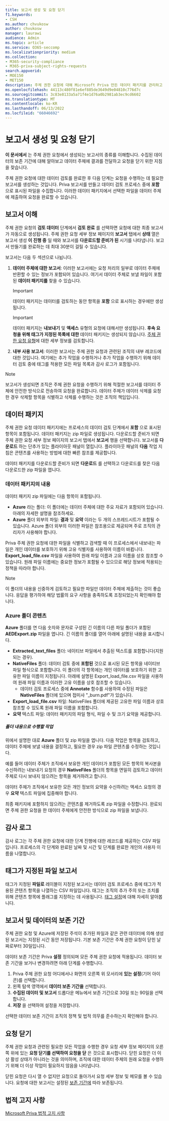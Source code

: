 ```yaml
---
title: 보고서 생성 및 요청 닫기
f1.keywords:
- CSH
ms.author: chvukosw
author: chvukosw
manager: laurawi
audience: Admin
ms.topic: article
ms.service: O365-seccomp
ms.localizationpriority: medium
ms.collection:
- M365-security-compliance
- M365-priva-subject-rights-requests
search.appverid:
- MOE150
- MET150
description: 주체 권한 요청에 대해 Microsoft Priva 만든 데이터 패키지를 관리하고 데이터 주체에 대한 요청을 수행하는 방법을 알아봅니다.
ms.openlocfilehash: 44113c480f81e6ef885de3649d9e04810c776d7c
ms.sourcegitcommit: 3c83e8133a5a71f4e1d76a0b2981ab3ec9cd6602
ms.translationtype: MT
ms.contentlocale: ko-KR
ms.lasthandoff: 06/13/2022
ms.locfileid: "66046692"
---
```

# <a name="generate-reports-and-close-a-request"></a>보고서 생성 및 요청 닫기

**이 문서에서** 는 주체 권한 요청에서 생성되는 보고서의 종류를 이해합니다. 수집된 데이터의 보존 기간에 대해 알아보고 데이터 주체에 결과를 전달하고 요청을 닫기 위한 지침을 찾습니다.

주체 권한 요청에 대한 데이터 검토를 완료한 후 다음 단계는 요청을 수행하는 데 필요한 보고서를 생성하는 것입니다. Priva 보고서를 만들고 데이터 검토 프로세스 중에 **포함** 으로 표시된 파일을 수집합니다. 이러한 데이터 패키지에서 선택한 파일을 데이터 주체에 제출하여 요청을 완료할 수 있습니다.

## <a name="understanding-reports"></a>보고서 이해

주체 권한 요청의 **검토 데이터** 단계에서 **검토 완료** 를 선택하면 요청에 대한 최종 보고서가 자동으로 생성됩니다. 주체 권한 요청 세부 정보 페이지의 **보고서** 탭에서 **상태** 열은 보고서 생성 **이 진행 중** 일 때와 보고서를 **다운로드할 준비가 된** 시기를 나타냅니다. 보고서 만들기를 완료하는 데 최대 30분이 걸릴 수 있습니다.

보고서는 다음 두 섹션으로 나뉩니다.
1. **데이터 주체에 대한 보고서**: 이러한 보고서에는 요청 처리의 일부로 데이터 주체에 반환할 수 있는 정보가 포함되어 있습니다. 여기서 데이터 주체로 보낼 파일이 포함된 **데이터 패키지를** 찾을 수 있습니다.
   > [!IMPORTANT]
   > 데이터 패키지는 데이터를 검토하는 동안 항목을 **포함** 으로 표시하는 경우에만 생성됩니다.

   > [!IMPORTANT]
   > 데이터 패키지는 **내보내기** 및 **액세스** 유형의 요청에 대해서만 생성됩니다. **후속 요청을 위해 태그가 지정된 목록에 대한** 데이터 패키지는 생성되지 않습니다. [주체 권한 요청 유형](subject-rights-requests-create.md#request-types)에 대한 세부 정보를 검토합니다.

2. **내부 사용 보고서**: 이러한 보고서는 주체 권한 요청과 관련된 조직의 내부 레코드에 대한 것입니다. 여기에는 추가 작업을 수행하거나 추가 작업을 수행하기 위해 데이터 검토 중에 태그를 적용한 모든 파일 목록과 감사 로그가 포함됩니다.

> [!NOTE]
> 보고서가 생성되면 조직은 주체 권한 요청을 수행하기 위해 적절한 보고서를 데이터 주체에 안전한 방식으로 전송하여 요청을 완료합니다. 데이터 주체가 데이터 삭제를 요청한 경우 삭제할 항목을 식별하고 삭제를 수행하는 것은 조직의 책임입니다.

## <a name="data-package"></a>데이터 패키지

주체 권한 요청 데이터 패키지에는 프로세스의 데이터 검토 단계에서 **포함** 으로 표시된 항목이 포함됩니다. 데이터 패키지는 zip 파일로 생성됩니다. 다운로드할 준비가 되면 주체 권한 요청 세부 정보 페이지의 보고서 탭에서 **보고서** 행을 선택합니다. 보고서를 **다운로드** 하는 단추가 있는 플라이아웃 패널이 열립니다. 플라이아웃 패널의 **다음** 작업 지침은 콘텐츠를 사용하는 방법에 대한 빠른 참조를 제공합니다.

데이터 패키지를 다운로드할 준비가 되면 **다운로드** 를 선택하고 다운로드를 찾은 다음 다운로드한 zip 파일을 엽니다.

### <a name="contents-of-the-data-package"></a>데이터 패키지의 내용

데이터 패키지 zip 파일에는 다음 항목이 포함됩니다.

- **Azure** 라는 폴더: 이 폴더에는 데이터 주체에 대한 주요 자료가 포함되어 있습니다. 아래의 자세한 설명을 참조하세요.
- **Azure** 폴더 외부의 파일: **결과** 및 **요약** 이라는 두 개의 스프레드시트가 포함될 수 있습니다. Azure 폴더 외부의 이러한 파일은 참조용으로 제공되며 주로 조직의 관리자가 사용해야 합니다.

Priva 주체 권한 요청에 대한 파일을 식별하고 검색할 때 이 프로세스에서 내보내는 파일은 개인 데이터를 보호하기 위해 고유 식별자를 사용하여 이름이 바뀝니다. **Export_load_file.csv** 파일을 사용하여 원래 파일 이름과 고유 이름을 상호 참조할 수 있습니다. 원래 파일 이름에는 중요한 정보가 포함될 수 있으므로 해당 정보에 적용되는 정책을 따라야 합니다.

> [!NOTE]
> 이 폴더의 내용을 신중하게 검토하고 필요한 파일만 데이터 주체에 제출하는 것이 좋습니다. 응답을 평가하여 해당 법률의 요구 사항을 충족하도록 조정되었는지 확인해야 합니다.

### <a name="azure-folder-contents"></a>Azure 폴더 콘텐츠

**Azure** 폴더를 연 다음 숫자와 문자로 구성된 긴 이름의 다른 파일 폴더가 포함된 **AEDExport.zip** 파일을 엽니다. 긴 이름의 폴더를 열어 아래에 설명된 내용을 표시합니다.

- **Extracted_text_files** 폴더: 네이티브 파일에서 추출된 텍스트를 포함합니다(지원되는 경우).
- **NativeFiles** 폴더: 데이터 검토 중에 **포함된** 것으로 표시된 모든 항목을 네이티브 파일 형식으로 포함합니다. 이 폴더의 각 항목에는 개인 데이터를 보호하기 위한 고유한 파일 이름이 지정됩니다. 아래에 설명된 Export_load_file.csv 파일을 사용하여 원래 파일 이름과 이러한 고유 이름을 상호 참조할 수 있습니다.
  - 데이터 검토 프로세스 중에 **Annotate** 함수를 사용하여 수정된 파일은 **NativeFiles** 폴더에 있으며 접미사 "_burn.pdf"가 있습니다.
- **Export_load_file.csv** 파일: NativeFiles 폴더에 제공된 고유한 파일 이름과 상호 참조할 수 있도록 원래 파일 이름을 포함합니다.
- **요약** 텍스트 파일: 데이터 패키지의 파일 형식, 파일 수 및 크기 요약을 제공합니다.

##### <a name="what-to-do-with-the-folder-contents"></a>폴더 내용으로 수행할 작업

위에서 설명한 대로 **Azure** 폴더 및 zip 파일을 엽니다. 다음 작업은 항목을 검토하고, 데이터 주체에 보낼 내용을 결정하고, 필요한 경우 zip 파일 콘텐츠를 수정하는 것입니다.

예를 들어 데이터 주체가 조직에서 보유한 개인 데이터가 포함된 모든 항목의 복사본을 수신하려는 내보내기 요청의 경우 **NativeFiles** 폴더의 항목을 면밀히 검토하고 데이터 주체로 다시 보내지 않으려는 항목을 제거하려고 합니다.

데이터 주체가 조직에서 보유한 모든 개인 정보의 요약을 수신하려는 액세스 요청의 경우 **요약** 텍스트 파일에 집중해야 합니다.

최종 패키지에 포함하지 않으려는 콘텐츠를 제거하도록 zip 파일을 수정합니다. 완료되면 주체 권한 요청을 한 데이터 주체에게 안전한 방식으로 zip 파일을 보냅니다.

## <a name="audit-log"></a>감사 로그

감사 로그는 각 주체 권한 요청에 대한 단계 진행에 대한 레코드를 제공하는 CSV 파일입니다. 프로세스의 각 단계와 완료된 날짜 및 시간 및 단계를 완료한 개인의 사용자 이름을 나열합니다.

## <a name="tagged-files-reports"></a>태그가 지정된 파일 보고서

태그가 지정된 **파일로** 레이블이 지정된 보고서는 데이터 검토 프로세스 중에 태그가 적용된 콘텐츠 항목을 나열하는 CSV 파일입니다. 태그는 조직의 추가 주의 또는 조치를 위해 콘텐츠 항목에 플래그를 지정하는 데 사용됩니다. [태그 설정](priva-settings.md#data-review-tags)에 대해 자세히 알아봅니다.

## <a name="retention-periods-for-reports-and-data"></a>보고서 및 데이터의 보존 기간

주체 권한 요청 및 Azure에 저장된 주석이 추가된 파일과 같은 관련 데이터에 의해 생성된 보고서는 지정된 시간 동안 저장됩니다. 기본 보존 기간은 주체 권한 요청이 닫힌 날짜로부터 30일입니다.

데이터 보존 기간은 Priva **설정** 정의되며 모든 주체 권한 요청에 적용됩니다. 데이터 보존 기간을 보거나 변경하려면 아래 단계를 수행합니다.

1. Priva 주체 권한 요청 어디에서나 화면의 오른쪽 위 모서리에 **있는 설정**(기어 아이콘)를 선택합니다.
2. 왼쪽 탐색 영역에서 **데이터 보존 기간을** 선택합니다.
3. **수집된 데이터 및 보고서** 드롭다운 메뉴에서 보존 기간으로 30일 또는 90일을 선택합니다.
4. **저장** 을 선택하여 설정을 저장합니다.

선택한 데이터 보존 기간이 조직의 정책 및 법적 의무를 준수하는지 확인해야 합니다.

## <a name="close-the-request"></a>요청 닫기

주체 권한 요청과 관련된 필요한 모든 작업을 수행한 경우 요청 세부 정보 페이지의 오른쪽 위에 있는 **요청 닫기를 선택하여 요청을 닫** 은 것으로 표시합니다. 닫힌 요청은 더 이상 활성 상태가 아니라는 것을 의미하며, 조직에 대한 데이터 주체의 원래 요청을 수행하기 위해 더 이상 작업이 필요하지 않음을 나타냅니다.

닫힌 요청은 다시 열 수 없지만 요청으로 돌아가서 요청 세부 정보 및 메모를 볼 수 있습니다. 요청에 대한 보고서는 설정된 [보존 기간에](#retention-periods-for-reports-and-data) 따라 보존됩니다.

## <a name="legal-disclaimer"></a>법적 고지 사항

[Microsoft Priva 법적 고지 사항](priva-disclaimer.md)
